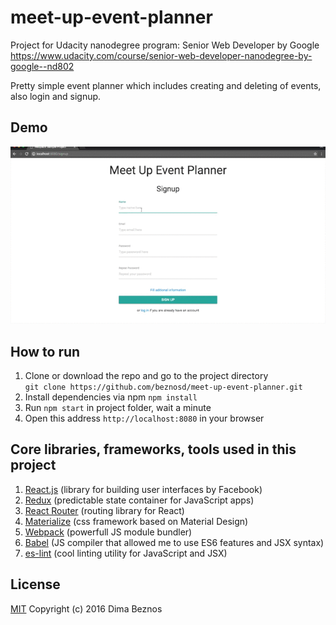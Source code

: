 # meet-up-event-planner
Project for Udacity nanodegree program: Senior Web Developer by Google<br/>
https://www.udacity.com/course/senior-web-developer-nanodegree-by-google--nd802

Pretty simple event planner which includes creating and deleting of events, also login and signup.

## Demo

![Demo](https://github.com/beznosd/meet-up-event-planner/blob/master/demo.gif)

## How to run
1. Clone or download the repo and go to the project directory<br/>
```git clone https://github.com/beznosd/meet-up-event-planner.git```
2. Install dependencies via npm ```npm install```
3. Run ```npm start``` in project folder, wait a minute
3. Open this address ```http://localhost:8080``` in your browser

## Core libraries, frameworks, tools used in this project
1. [React.js](https://facebook.github.io/react/) (library for building user interfaces by Facebook)
2. [Redux](http://redux.js.org/) (predictable state container for JavaScript apps)
2. [React Router](https://github.com/ReactTraining/react-router) (routing library for React)
3. [Materialize](http://materializecss.com/) (css framework based on Material Design)
4. [Webpack](https://webpack.github.io/) (powerfull JS module bundler)
5. [Babel](https://babeljs.io/) (JS compiler that allowed me to use ES6 features and JSX syntax)
6. [es-lint](http://eslint.org/) (cool linting utility for JavaScript and JSX)

## License
[MIT](https://www.tldrlegal.com/l/mit) Copyright (c) 2016 Dima Beznos
